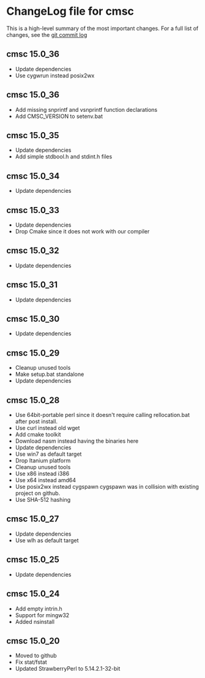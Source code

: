 # ChangeLog file for cmsc

This is a high-level summary of the most important changes.
For a full list of changes, see the [git commit log][log]

  [log]: https://github.com/mturk/cmsc/commits/


## cmsc 15.0_36

 * Update dependencies
 * Use cygwrun instead posix2wx

## cmsc 15.0_36

 * Add missing snprintf and vsnprintf function declarations
 * Add CMSC_VERSION to setenv.bat

## cmsc 15.0_35

 * Update dependencies
 * Add simple stdbool.h and stdint.h files

## cmsc 15.0_34

 * Update dependencies

## cmsc 15.0_33

 * Update dependencies
 * Drop Cmake since it does not work
   with our compiler


## cmsc 15.0_32

 * Update dependencies

## cmsc 15.0_31

 * Update dependencies

## cmsc 15.0_30

 * Update dependencies

## cmsc 15.0_29

 * Cleanup unused tools
 * Make setup.bat standalone
 * Update dependencies

## cmsc 15.0_28

 * Use 64bit-portable perl since it doesn't require
   calling rellocation.bat after post install.
 * Use curl instead old wget
 * Add cmake toolkit
 * Download nasm instead having the binaries here
 * Update dependencies
 * Use win7 as default target
 * Drop Itanium platform
 * Cleanup unused tools
 * Use x86 instead i386
 * Use x64 instead amd64
 * Use posix2wx instead cygspawn
   cygspawn was in collision with existing project on github.
 * Use SHA-512 hashing

## cmsc 15.0_27

 * Update dependencies
 * Use wlh as default target

## cmsc 15.0_25

 * Update dependencies

## cmsc 15.0_24

 * Add empty intrin.h
 * Support for mingw32
 * Added nsinstall

## cmsc 15.0_20

 * Moved to github
 * Fix stat/fstat
 * Updated StrawberryPerl to 5.14.2.1-32-bit
